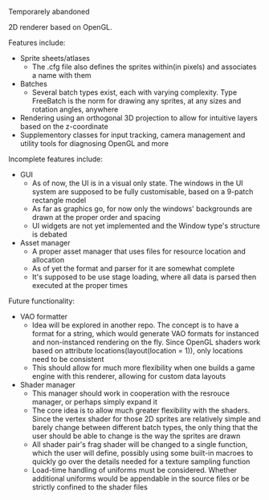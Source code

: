 Temporarely abandoned

2D renderer based on OpenGL.

Features include:
*  Sprite sheets/atlases
      * The .cfg file also defines the sprites within(in pixels) and associates a name with them
*  Batches
      * Several batch types exist, each with varying complexity. Type FreeBatch is the norm for drawing any sprites, at any sizes and rotation angles, anywhere
*  Rendering using an orthogonal 3D projection to allow for intuitive layers based on the z-coordinate
*  Supplementory classes for input tracking, camera management and utility tools for diagnosing OpenGL and more

Incomplete features include:
*  GUI
      * As of now, the UI is in a visual only state. The windows in the UI system are supposed to be fully customisable, based on a 9-patch rectangle model
      * As far as graphics go, for now only the windows' backgrounds are drawn at the proper order and spacing
      * UI widgets are not yet implemented and the Window type's structure is debated
*  Asset manager
      * A proper asset manager that uses files for resource location and allocation
      * As of yet the format and parser for it are somewhat complete
      * It's supposed to be use stage loading, where all data is parsed then executed at the proper times

Future functionality:
*  VAO formatter
      * Idea will be explored in another repo. The concept is to have a format for a string, which would generate VAO formats for instanced and non-instanced
        rendering on the fly. Since OpenGL shaders work based on attribute locations(layout(location = 1)), only locations need to be consistent
      * This should allow for much more flexibility when one builds a game engine with this renderer, allowing for custom data layouts
*  Shader manager
      * This manager should work in cooperation with the resrouce manager, or perhaps simply expand it
      * The core idea is to allow much greater flexibility with the shaders. Since the vertex shader for those 2D sprites are relatively simple and barely change
        between different batch types, the only thing that the user should be able to change is the way the sprites are drawn
      * All shader pair's frag shader will be changed to a single function, which the user will define, possibly using some built-in macroes to quickly go over
        the details needed for a texture sampling function
      * Load-time handling of uniforms must be considered. Whether additional uniforms would be appendable in the source files or be strictly confined to the shader files
        
